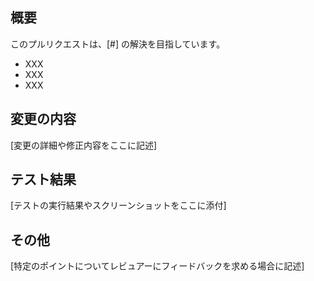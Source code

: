 ## 概要
このプルリクエストは、[#] の解決を目指しています。

* XXX
* XXX
* XXX

## 変更の内容
[変更の詳細や修正内容をここに記述]

## テスト結果
[テストの実行結果やスクリーンショットをここに添付]

## その他
[特定のポイントについてレビュアーにフィードバックを求める場合に記述]
